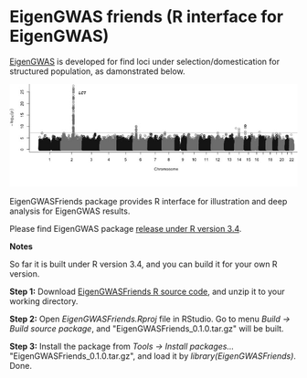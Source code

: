 # EigenGWAS friends (R interface for EigenGWAS)

[EigenGWAS](https://github.com/gc5k/GEAR/wiki/EigenGWAS) is developed for find loci under selection/domestication for structured population, as damonstrated below.

![Fig](https://github.com/gc5k/Pub/raw/master/EigenGWAS/CEU_TSI.png)


EigenGWASFriends package provides R interface for illustration and deep analysis for EigenGWAS results.

Please find EigenGWAS package [release under R version 3.4](https://github.com/gc5k/EigenGWASFriends/releases).

**Notes**

So far it is built under R version 3.4, and you can build it for your own R version.

**Step 1:** Download [EigenGWASFriends R source code](https://github.com/gc5k/EigenGWASFriends/archive/debut.zip), and unzip it to your working directory.

**Step 2:** Open _EigenGWASFriends.Rproj_ file in RStudio. Go to menu _Build -> Build source package_, and "EigenGWASFriends_0.1.0.tar.gz" will be built.

**Step 3:** Install the package from _Tools -> Install packages..._ "EigenGWASFriends_0.1.0.tar.gz", and load it by _library(EigenGWASFriends)_. Done.





